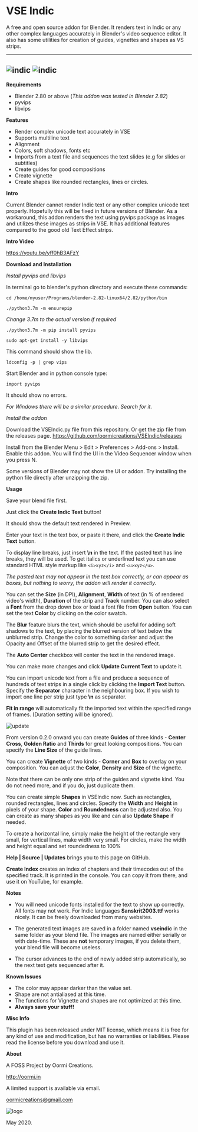 # VSE Indic
A free and open source addon for Blender. It renders text in Indic or any other complex languages accurately in Blender's video sequence editor.
It also has some utilities for creation of guides, vignettes and shapes as VS strips.

---

![indic](indic.png)
![indic](update01.jpg)
---

**Requirements**

* Blender 2.80 or above (_This addon was tested in Blender 2.82_)
* pyvips
* libvips

**Features**

* Render complex unicode text accurately in VSE
* Supports multiline text
* Alignment
* Colors, soft shadows, fonts etc
* Imports from a text file and sequences the text slides (e.g for slides or subtitles)
* Create guides for good compositions
* Create vignette
* Create shapes like rounded rectangles, lines or circles.

**Intro**

Current Blender cannot render Indic text or any other complex unicode text properly. Hopefully this will be fixed in future versions of Blender. As a workaround, this addon renders the text using pyvips package as images and utilizes these images as strips in VSE. It has additional features compared to the good old Text Effect strips.


**Intro Video**

https://youtu.be/yff0hB3AFzY


**Download and Installation**

*Install pyvips and libvips*

In terminal go to blender's python directory and execute these commands:

`cd /home/myuser/Programs/blender-2.82-linux64/2.82/python/bin`

`./python3.7m -m ensurepip`

_Change 3.7m to the actual version if required_

`./python3.7m -m pip install pyvips`

`sudo apt-get install -y libvips`

This command should show the lib.

`ldconfig -p | grep vips`

Start Blender and in python console type:

`import pyvips`

It should show no errors.

_For Windows there will be a similar procedure. Search for it._


*Install the addon*

Download the VSEIndic.py file from this repository. Or get the zip file from the releases page.
https://github.com/oormicreations/VSEIndic/releases

Install from the Blender Menu > Edit > Preferences > Add-ons > Install. Enable this addon. You will find the UI in the Video Sequencer window when you press N.

Some versions of Blender may not show the UI or addon. Try installing the python file directly after unzipping the zip.


**Usage**

Save your blend file first.

Just click the **Create Indic Text** button!

It should show the default text rendered in Preview.

Enter your text in the text box, or paste it there, and click the **Create Indic Text** button.

To display line breaks, just insert **\n** in the text. If the pasted text has line breaks, they will be used. To get italics or underlined text you can use standard HTML style markup like `<i>xyz</i>` and `<u>xyz</u>`.

_The pasted text may not appear in the text box correctly, or can appear as boxes, but nothing to worry, the addon will render it correctly._

You can set the **Size** (in DPI), **Alignment**, **Width** of text (in % of rendered video's width), **Duration** of the strip and **Track** number. You can also select a **Font** from the drop down box or load a font file from **Open** button. You can set the text **Color** by clicking on the color swatch.

The **Blur** feature blurs the text, which should be useful for adding soft shadows to the text, by placing the blurred version of text below the unblurred strip. Change the color to something darker and adjust the Opacity and Offset of the blurred strip to get the desired effect.

The **Auto Center** checkbox will center the text in the rendered image.

You can make more changes and click **Update Current Text** to update it.

You can import unicode text from a file and produce a sequence of hundreds of text strips in a single click by clicking the **Import Text** button. Specify the **Separator** character in the neighbouring box. If you wish to import one line per strip just type **\n** as separator.

**Fit in range** will automatically fit the imported text within the specified range of frames. (Duration setting will be ignored).

![update](update01.jpg)

From version 0.2.0 onward you can create **Guides** of three kinds - **Center Cross**, **Golden Ratio** and **Thirds** for great looking compositions. You can specify the **Line Size** of the guide lines.

You can create **Vignette** of two kinds - **Corner** and **Box** to overlay on your composition. You can adjust the **Color**, **Density** and **Size** of the vignette.

Note that there can be only one strip of the guides and vignette kind. You do not need more, and if you do, just duplicate them.

You can create simple **Shapes** in VSEIndic now. Such as rectangles, rounded rectangles, lines and circles. Specify the **Width** and **Height** in pixels of your shape. **Color** and **Roundedness** can be adjusted also. You can create as many shapes as you like and can also **Update Shape** if needed.

To create a horizontal line, simply make the height of the rectangle very small, for vertical lines, make width very small. For circles, make the width and height equal and set roundedness to 100%

**Help | Source | Updates** brings you to this page on GitHub.

**Create Index** creates an index of chapters and their timecodes out of the specified track. It is printed in the console. You can copy it from there, and use it on YouTube, for example.

**Notes**

* You will need unicode fonts installed for the text to show up correctly. All fonts may not work. For Indic languages **Sanskrit2003.ttf** works nicely. It can be freely downloaded from many websites.

* The generated text images are saved in a folder named **vseindic** in the same folder as your blend file. The images are named either serially or with date-time. These are **not** temporary images, if you delete them, your blend file will become useless.

* The cursor advances to the end of newly added strip automatically, so the next text gets sequenced after it.


**Known Issues**

* The color may appear darker than the value set.
* Shape are not antialiased at this time.
* The functions for Vignette and shapes are not optimized at this time.
* **Always save your stuff!**


**Misc Info**

This plugin has been released under MIT license, which means it is free for any kind of use and modification, but has no warranties or liabilities. Please read the license before you download and use it. 

**About**

A FOSS Project by Oormi Creations.

http://oormi.in

A limited support is available via email.

oormicreations@gmail.com


![logo](logo.png)

May 2020.

